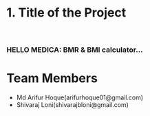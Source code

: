 <h1> 1. Title of the Project </h1> <br/> 
<h3>HELLO MEDICA: BMR & BMI calculator… </h3>
 
 <h1> Team Members </h1> 
 <ul> 
	<li> 
		Md Arifur Hoque(arifurhoque01@gmail.com)
	</li> 
	<li> 
		Shivaraj Loni(shivarajbloni@gmail.com) 
	</li> 
</ul> 
	
		
